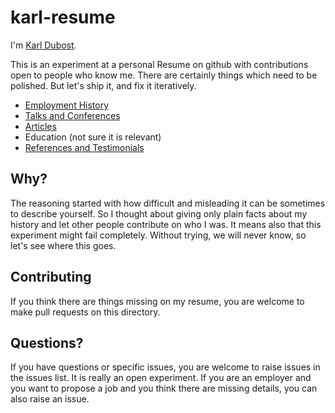 karl-resume
===========

I'm [Karl Dubost](http://www.la-grange.net/karl/).

This is an experiment at a personal Resume on github with contributions open to people who know me. There are certainly things which need to be polished. But let's ship it, and fix it iteratively.

* [Employment History](https://github.com/karlcow/karl-resume/blob/master/employment.md)
* [Talks and Conferences](https://github.com/karlcow/karl-resume/blob/master/conferences.md)
* [Articles](https://github.com/karlcow/karl-resume/blob/master/publications.md)
* Education (not sure it is relevant)
* [References and Testimonials](https://github.com/karlcow/karl-resume/blob/master/references.md)

## Why? ##

The reasoning started with how difficult and misleading it can be sometimes to describe yourself. So I thought about giving only plain facts about my history and let other people contribute on who I was. It means also that this experiment might fail completely. Without trying, we will never know, so let's see where this goes.

## Contributing  ##

If you think there are things missing on my resume, you are welcome to make pull requests on this directory.

## Questions? ##

If you have questions or specific issues, you are welcome to raise issues in the issues list. It is really an open experiment. If you are an employer and you want to propose a job and you think there are missing details, you can also raise an issue. 